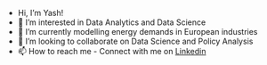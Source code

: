 - Hi, I’m Yash!
- 🦖 I’m interested in Data Analytics and Data Science
- 🍎 I’m currently modelling energy demands in European industries
- 🦡 I’m looking to collaborate on Data Science and Policy Analysis
- 📫 How to reach me - Connect with me on [Linkedin](linkedin.com/in/yashdubey13298/)

<!---
yashdubey132/yashdubey132 is a ✨ special ✨ repository because its `README.md` (this file) appears on your GitHub profile.
You can click the Preview link to take a look at your changes.
--->
